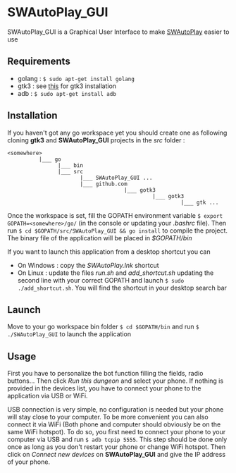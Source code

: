 # SWAutoPlay_GUI

SWAutoPlay_GUI is a Graphical User Interface to make [SWAutoPlay](https://github.com/JulienCHATEAU/SWAutoPlay) easier to use

## Requirements

- golang : `$ sudo apt-get install golang`
- gtk3   : see [this](https://github.com/gotk3/gotk3/wiki) for gtk3 installation
- adb    : `$ sudo apt-get install adb`

## Installation 

If you haven't got any go workspace yet you should create one as following cloning **gtk3** and **SWAutoPlay_GUI** projects in the *src* folder :
```
<somewhere>   
          |___ go   
                |___ bin   
                |___ src   
                       |___ SWAutoPlay_GUI ...   
                       |___ github.com   
                                     |___ gotk3   
                                              |___ gotk3   
                                                       |___ gtk ...   
```
Once the workspace is set, fill the GOPATH environment variable `$ export GOPATH=<somewhere>/go/` (in the console or updating your *.bashrc* file). Then run `$ cd $GOPATH/src/SWAutoPlay_GUI && go install` to compile the project. The binary file of the application will be placed in 
*$GOPATH/bin*

If you want to launch this application from a desktop shortcut you can
- On Windows : copy the *SWAutoPlay.lnk* shortcut
- On Linux : update the files *run.sh* and *add_shortcut.sh* updating the second line with your correct GOPATH and launch `$ sudo ./add_shortcut.sh`. You will find the shortcut in your desktop search bar

## Launch

Move to your go workspace bin folder `$ cd $GOPATH/bin` and run `$ ./SWAutoPlay_GUI` to launch the application

## Usage

First you have to personalize the bot function filling the fields, radio buttons... Then click *Run this dungeon* and select your phone. If nothing is provided in the devices list, you have to connect your phone to the application via USB or WiFi.   

USB connection is very simple, no configuration is needed but your phone will stay close to your computer. To be more convenient you can also connect it via WiFi (Both phone and computer should obviously be on the same WiFi hotspot). To do so, you first need to connect your phone to your computer via USB and run `$ adb tcpip 5555`. This step should be done only once as long as you don't restart your phone or change WiFi hotspot. Then click on *Connect new devices* on **SWAutoPlay_GUI** and give the IP address of your phone.

